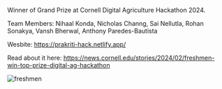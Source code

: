 Winner of Grand Prize at Cornell Digital Agriculture Hackathon 2024.

Team Members: Nihaal Konda, Nicholas Channg, Sai Nellutla, Rohan Sonakya, Vansh Bherwal, Anthony Paredes-Bautista

Wesbite: https://prakriti-hack.netlify.app/

Read about it here: https://news.cornell.edu/stories/2024/02/freshmen-win-top-prize-digital-ag-hackathon

![freshmen](https://news.cornell.edu/sites/default/files/styles/full_size/public/freshmen_0.jpg?itok=Yq14i2IN)
